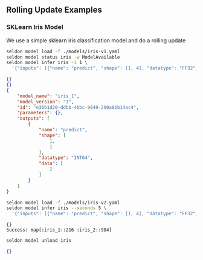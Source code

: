 ## Rolling Update Examples

### SKLearn Iris Model

We use a simple sklearn iris classification model and do a rolling update

```bash
seldon model load -f ./models/iris-v1.yaml
seldon model status iris -w ModelAvailable
seldon model infer iris -i 1 \
  '{"inputs": [{"name": "predict", "shape": [1, 4], "datatype": "FP32", "data": [[1, 2, 3, 4]]}]}'
```

```json
{}
{}
{
	"model_name": "iris_1",
	"model_version": "1",
	"id": "e36b1d20-ddbb-4bbc-9649-290a8bb14ac4",
	"parameters": {},
	"outputs": [
		{
			"name": "predict",
			"shape": [
				1,
				1
			],
			"datatype": "INT64",
			"data": [
				2
			]
		}
	]
}

```

```bash
seldon model load -f ./models/iris-v2.yaml
seldon model infer iris --seconds 5 \
  '{"inputs": [{"name": "predict", "shape": [1, 4], "datatype": "FP32", "data": [[1, 2, 3, 4]]}]}'
```

```
{}
Success: map[:iris_1::216 :iris_2::984]

```

```bash
seldon model unload iris
```

```json
{}

```

```python

```
